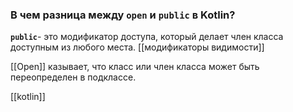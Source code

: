### **В чем разница между `open` и `public` в Kotlin?**

**`public`**- это модификатор доступа, который делает член класса доступным из любого места. [[модификаторы видимости]]

[[Open]]  казывает, что класс или член класса может быть переопределен в подклассе.

[[kotlin]]